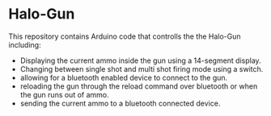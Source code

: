 # Halo-Gun

This repository contains Arduino code that controlls the the Halo-Gun including: 
- Displaying the current ammo inside the gun using a 14-segment display.
- Changing between single shot and multi shot firing mode using a switch.
- allowing for a bluetooth enabled device to connect to the gun.
- reloading the gun through the reload command over bluetooth or when the gun runs out of ammo.
- sending the current ammo to a bluetooth connected device.

